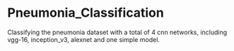 # Pneumonia_Classification
 Classifying the pneumonia dataset with a total of 4 cnn networks, including vgg-16, inception_v3, alexnet and one simple model.
